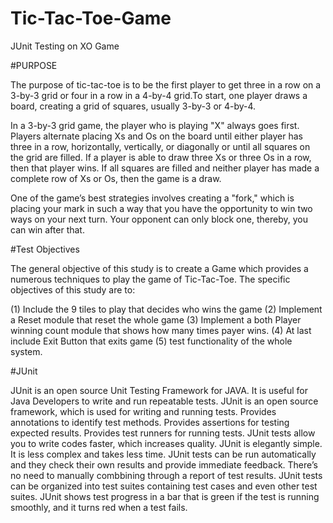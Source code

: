# Tic-Tac-Toe-Game
JUnit Testing on XO Game

#PURPOSE

  The purpose of tic-tac-toe is to be the first player to get
three in a row on a 3-by-3 grid or four in a row in a 4-by-4 grid.To
start, one player draws a board, creating a grid of squares, usually
3-by-3 or 4-by-4.

  In a 3-by-3 grid game, the player who is playing "X" always
goes first. Players alternate placing Xs and Os on the board until
either player has three in a row, horizontally, vertically, or diagonally
or until all squares on the grid are filled. If a player is able to draw
three Xs or three Os in a row, then that player wins. If all squares
are filled and neither player has made a complete row of Xs or Os,
then the game is a draw.

  One of the game’s best strategies involves creating a "fork,"
which is placing your mark in such a way that you have the opportunity
to win two ways on your next turn. Your opponent can only
block one, thereby, you can win after that.

#Test Objectives

The general objective of this study is to create a Game which provides
a numerous techniques to play the game of Tic-Tac-Toe. The specific
objectives of this study are to:

(1) Include the 9 tiles to play that decides who wins the game
(2) Implement a Reset module that reset the whole game
(3) Implement a both Player winning count module that shows how many times payer wins.
(4) At last include Exit Button that exits game
(5) test functionality of the whole system.

#JUnit 

JUnit is an open source Unit Testing Framework for JAVA. It is useful 
for Java Developers to write and run repeatable tests.
JUnit is an open source framework, which is used for writing and running tests.
Provides annotations to identify test methods.
Provides assertions for testing expected results.
Provides test runners for running tests.
JUnit tests allow you to write codes faster, which increases quality.
JUnit is elegantly simple. It is less complex and takes less time.
JUnit tests can be run automatically and they check their own results and provide immediate feedback.
There’s no need to manually combbining through a report of test results.
JUnit tests can be organized into test suites containing test cases and even other test suites.
JUnit shows test progress in a bar that is green if the test is running smoothly, and it turns red when a test fails.
